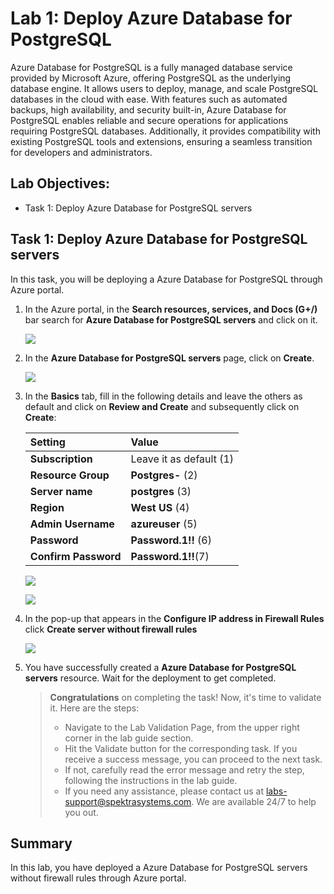 # Lab 1: Deploy Azure Database for PostgreSQL

 Azure Database for PostgreSQL is a fully managed database service provided by Microsoft Azure, offering PostgreSQL as the underlying database engine. It allows users to deploy, manage, and scale PostgreSQL databases in 
 the cloud with ease. With features such as automated backups, high availability, and security built-in, Azure Database for PostgreSQL enables reliable and secure operations for applications requiring PostgreSQL 
 databases. Additionally, it provides compatibility with existing PostgreSQL tools and extensions, ensuring a seamless transition for developers and administrators.

## Lab Objectives:

- Task 1: Deploy Azure Database for PostgreSQL servers

## Task 1: Deploy Azure Database for PostgreSQL servers

In this task, you will be deploying a Azure Database for PostgreSQL through Azure portal.

1. In the Azure portal, in the **Search resources, services, and Docs (G+/)** bar search for **Azure Database for PostgreSQL servers** and click on it.

    ![](Images/img1.png)

2. In the **Azure Database for PostgreSQL servers** page, click on **Create**.

    ![](Images/img2.png)

3. In the **Basics** tab, fill in the following details and leave the others as default and click on **Review and Create** and subsequently click on **Create**:

     |Setting|Value|
     |:----|:----|
     |**Subscription**|Leave it as default (1)|
     |**Resource Group**| **Postgres-<inject key="DeploymentID" enableCopy="false" />** (2)|
     | **Server name**|**postgres<inject key="DeploymentID" enableCopy="false" />** (3)|
     | **Region**|**West US** (4)|
     |**Admin Username** |**azureuser** (5)|
     |**Password** |**Password.1!!** (6)|
     |**Confirm Password** |**Password.1!!**(7)|
  
     ![](Images/img3.1.png)
  
     ![](Images/img4.png)

5. In the pop-up that appears in the **Configure IP address in Firewall Rules** click **Create server without firewall rules**
   
   ![](Images/img5.png)

6. You have successfully created a **Azure Database for PostgreSQL servers** resource. Wait for the deployment to get completed.

   > **Congratulations** on completing the task! Now, it's time to validate it. Here are the steps:
   > - Navigate to the Lab Validation Page, from the upper right corner in the lab guide section.
   > - Hit the Validate button for the corresponding task. If you receive a success message, you can proceed to the next task. 
   > - If not, carefully read the error message and retry the step, following the instructions in the lab guide.
   > - If you need any assistance, please contact us at labs-support@spektrasystems.com. We are available 24/7 to help you out.

## Summary

In this lab, you have deployed a Azure Database for PostgreSQL servers without firewall rules through Azure portal.
   

   
